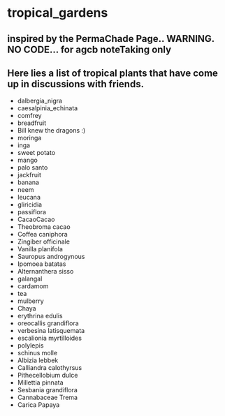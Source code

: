# tropical_gardens
## inspired by the PermaChade Page.. WARNING. NO CODE... for agcb noteTaking only

## Here lies a list of tropical plants that have come up in discussions with friends.

* dalbergia_nigra
* caesalpinia_echinata
* comfrey
* breadfruit
* Bill knew the dragons :)
* moringa
* inga 
* sweet potato
* mango
* palo santo
* jackfruit
* banana
* neem
* leucana
* gliricidia
* passiflora
* CacaoCacao
* Theobroma cacao
* Coffea caniphora
* Zingiber officinale
* Vanilla planifola
* Sauropus androgynous
* Ipomoea batatas
* Alternanthera sisso
* galangal
* cardamom
* tea
* mulberry
* Chaya
* erythrina edulis 
* oreocallis grandiflora 
* verbesina latisquemata 
* escalionia myrtilloides 
* polylepis
* schinus molle 
* Albizia lebbek
* Calliandra calothyrsus
* Pithecellobium dulce
* Millettia pinnata
* Sesbania grandiflora
* Cannabaceae Trema
* Carica Papaya

